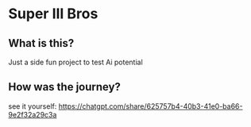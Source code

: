 # Super III Bros

## What is this?

Just a side fun project to test Ai potential

## How was the journey?

see it yourself: https://chatgpt.com/share/625757b4-40b3-41e0-ba66-9e2f32a29c3a
